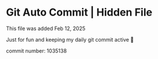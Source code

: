 # Git Auto Commit | Hidden File

This file was added Feb 12, 2025

Just for fun and keeping my daily git commit active 🤪

commit number: 1035138
